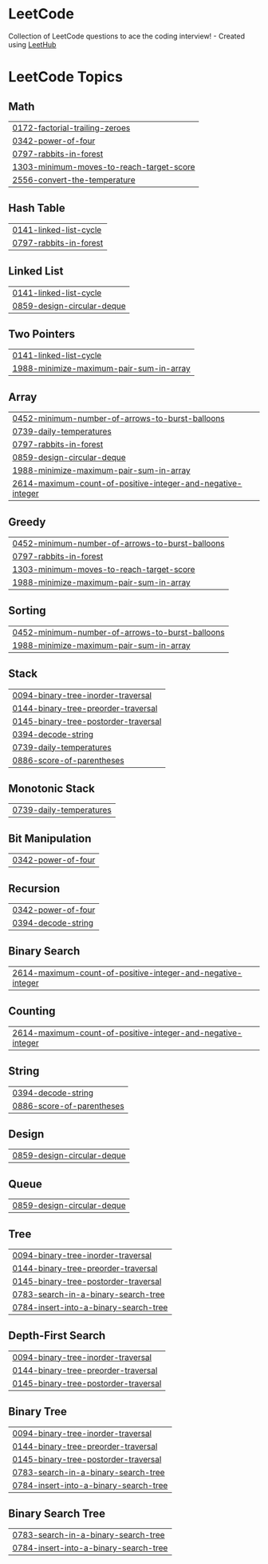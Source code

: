 # LeetCode
Collection of LeetCode questions to ace the coding interview! - Created using [LeetHub](https://github.com/QasimWani/LeetHub)

<!---LeetCode Topics Start-->
# LeetCode Topics
## Math
|  |
| ------- |
| [0172-factorial-trailing-zeroes](https://github.com/yetmgetaewunetu/competitive_programming/tree/master/0172-factorial-trailing-zeroes) |
| [0342-power-of-four](https://github.com/yetmgetaewunetu/competitive_programming/tree/master/0342-power-of-four) |
| [0797-rabbits-in-forest](https://github.com/yetmgetaewunetu/competitive_programming/tree/master/0797-rabbits-in-forest) |
| [1303-minimum-moves-to-reach-target-score](https://github.com/yetmgetaewunetu/competitive_programming/tree/master/1303-minimum-moves-to-reach-target-score) |
| [2556-convert-the-temperature](https://github.com/yetmgetaewunetu/competitive_programming/tree/master/2556-convert-the-temperature) |
## Hash Table
|  |
| ------- |
| [0141-linked-list-cycle](https://github.com/yetmgetaewunetu/competitive_programming/tree/master/0141-linked-list-cycle) |
| [0797-rabbits-in-forest](https://github.com/yetmgetaewunetu/competitive_programming/tree/master/0797-rabbits-in-forest) |
## Linked List
|  |
| ------- |
| [0141-linked-list-cycle](https://github.com/yetmgetaewunetu/competitive_programming/tree/master/0141-linked-list-cycle) |
| [0859-design-circular-deque](https://github.com/yetmgetaewunetu/competitive_programming/tree/master/0859-design-circular-deque) |
## Two Pointers
|  |
| ------- |
| [0141-linked-list-cycle](https://github.com/yetmgetaewunetu/competitive_programming/tree/master/0141-linked-list-cycle) |
| [1988-minimize-maximum-pair-sum-in-array](https://github.com/yetmgetaewunetu/competitive_programming/tree/master/1988-minimize-maximum-pair-sum-in-array) |
## Array
|  |
| ------- |
| [0452-minimum-number-of-arrows-to-burst-balloons](https://github.com/yetmgetaewunetu/competitive_programming/tree/master/0452-minimum-number-of-arrows-to-burst-balloons) |
| [0739-daily-temperatures](https://github.com/yetmgetaewunetu/competitive_programming/tree/master/0739-daily-temperatures) |
| [0797-rabbits-in-forest](https://github.com/yetmgetaewunetu/competitive_programming/tree/master/0797-rabbits-in-forest) |
| [0859-design-circular-deque](https://github.com/yetmgetaewunetu/competitive_programming/tree/master/0859-design-circular-deque) |
| [1988-minimize-maximum-pair-sum-in-array](https://github.com/yetmgetaewunetu/competitive_programming/tree/master/1988-minimize-maximum-pair-sum-in-array) |
| [2614-maximum-count-of-positive-integer-and-negative-integer](https://github.com/yetmgetaewunetu/competitive_programming/tree/master/2614-maximum-count-of-positive-integer-and-negative-integer) |
## Greedy
|  |
| ------- |
| [0452-minimum-number-of-arrows-to-burst-balloons](https://github.com/yetmgetaewunetu/competitive_programming/tree/master/0452-minimum-number-of-arrows-to-burst-balloons) |
| [0797-rabbits-in-forest](https://github.com/yetmgetaewunetu/competitive_programming/tree/master/0797-rabbits-in-forest) |
| [1303-minimum-moves-to-reach-target-score](https://github.com/yetmgetaewunetu/competitive_programming/tree/master/1303-minimum-moves-to-reach-target-score) |
| [1988-minimize-maximum-pair-sum-in-array](https://github.com/yetmgetaewunetu/competitive_programming/tree/master/1988-minimize-maximum-pair-sum-in-array) |
## Sorting
|  |
| ------- |
| [0452-minimum-number-of-arrows-to-burst-balloons](https://github.com/yetmgetaewunetu/competitive_programming/tree/master/0452-minimum-number-of-arrows-to-burst-balloons) |
| [1988-minimize-maximum-pair-sum-in-array](https://github.com/yetmgetaewunetu/competitive_programming/tree/master/1988-minimize-maximum-pair-sum-in-array) |
## Stack
|  |
| ------- |
| [0094-binary-tree-inorder-traversal](https://github.com/yetmgetaewunetu/competitive_programming/tree/master/0094-binary-tree-inorder-traversal) |
| [0144-binary-tree-preorder-traversal](https://github.com/yetmgetaewunetu/competitive_programming/tree/master/0144-binary-tree-preorder-traversal) |
| [0145-binary-tree-postorder-traversal](https://github.com/yetmgetaewunetu/competitive_programming/tree/master/0145-binary-tree-postorder-traversal) |
| [0394-decode-string](https://github.com/yetmgetaewunetu/competitive_programming/tree/master/0394-decode-string) |
| [0739-daily-temperatures](https://github.com/yetmgetaewunetu/competitive_programming/tree/master/0739-daily-temperatures) |
| [0886-score-of-parentheses](https://github.com/yetmgetaewunetu/competitive_programming/tree/master/0886-score-of-parentheses) |
## Monotonic Stack
|  |
| ------- |
| [0739-daily-temperatures](https://github.com/yetmgetaewunetu/competitive_programming/tree/master/0739-daily-temperatures) |
## Bit Manipulation
|  |
| ------- |
| [0342-power-of-four](https://github.com/yetmgetaewunetu/competitive_programming/tree/master/0342-power-of-four) |
## Recursion
|  |
| ------- |
| [0342-power-of-four](https://github.com/yetmgetaewunetu/competitive_programming/tree/master/0342-power-of-four) |
| [0394-decode-string](https://github.com/yetmgetaewunetu/competitive_programming/tree/master/0394-decode-string) |
## Binary Search
|  |
| ------- |
| [2614-maximum-count-of-positive-integer-and-negative-integer](https://github.com/yetmgetaewunetu/competitive_programming/tree/master/2614-maximum-count-of-positive-integer-and-negative-integer) |
## Counting
|  |
| ------- |
| [2614-maximum-count-of-positive-integer-and-negative-integer](https://github.com/yetmgetaewunetu/competitive_programming/tree/master/2614-maximum-count-of-positive-integer-and-negative-integer) |
## String
|  |
| ------- |
| [0394-decode-string](https://github.com/yetmgetaewunetu/competitive_programming/tree/master/0394-decode-string) |
| [0886-score-of-parentheses](https://github.com/yetmgetaewunetu/competitive_programming/tree/master/0886-score-of-parentheses) |
## Design
|  |
| ------- |
| [0859-design-circular-deque](https://github.com/yetmgetaewunetu/competitive_programming/tree/master/0859-design-circular-deque) |
## Queue
|  |
| ------- |
| [0859-design-circular-deque](https://github.com/yetmgetaewunetu/competitive_programming/tree/master/0859-design-circular-deque) |
## Tree
|  |
| ------- |
| [0094-binary-tree-inorder-traversal](https://github.com/yetmgetaewunetu/competitive_programming/tree/master/0094-binary-tree-inorder-traversal) |
| [0144-binary-tree-preorder-traversal](https://github.com/yetmgetaewunetu/competitive_programming/tree/master/0144-binary-tree-preorder-traversal) |
| [0145-binary-tree-postorder-traversal](https://github.com/yetmgetaewunetu/competitive_programming/tree/master/0145-binary-tree-postorder-traversal) |
| [0783-search-in-a-binary-search-tree](https://github.com/yetmgetaewunetu/competitive_programming/tree/master/0783-search-in-a-binary-search-tree) |
| [0784-insert-into-a-binary-search-tree](https://github.com/yetmgetaewunetu/competitive_programming/tree/master/0784-insert-into-a-binary-search-tree) |
## Depth-First Search
|  |
| ------- |
| [0094-binary-tree-inorder-traversal](https://github.com/yetmgetaewunetu/competitive_programming/tree/master/0094-binary-tree-inorder-traversal) |
| [0144-binary-tree-preorder-traversal](https://github.com/yetmgetaewunetu/competitive_programming/tree/master/0144-binary-tree-preorder-traversal) |
| [0145-binary-tree-postorder-traversal](https://github.com/yetmgetaewunetu/competitive_programming/tree/master/0145-binary-tree-postorder-traversal) |
## Binary Tree
|  |
| ------- |
| [0094-binary-tree-inorder-traversal](https://github.com/yetmgetaewunetu/competitive_programming/tree/master/0094-binary-tree-inorder-traversal) |
| [0144-binary-tree-preorder-traversal](https://github.com/yetmgetaewunetu/competitive_programming/tree/master/0144-binary-tree-preorder-traversal) |
| [0145-binary-tree-postorder-traversal](https://github.com/yetmgetaewunetu/competitive_programming/tree/master/0145-binary-tree-postorder-traversal) |
| [0783-search-in-a-binary-search-tree](https://github.com/yetmgetaewunetu/competitive_programming/tree/master/0783-search-in-a-binary-search-tree) |
| [0784-insert-into-a-binary-search-tree](https://github.com/yetmgetaewunetu/competitive_programming/tree/master/0784-insert-into-a-binary-search-tree) |
## Binary Search Tree
|  |
| ------- |
| [0783-search-in-a-binary-search-tree](https://github.com/yetmgetaewunetu/competitive_programming/tree/master/0783-search-in-a-binary-search-tree) |
| [0784-insert-into-a-binary-search-tree](https://github.com/yetmgetaewunetu/competitive_programming/tree/master/0784-insert-into-a-binary-search-tree) |
<!---LeetCode Topics End-->